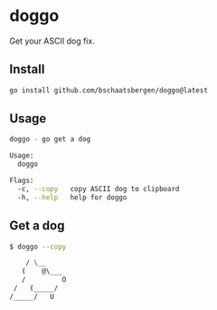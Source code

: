 # doggo

Get your ASCII dog fix.

## Install

```sh
go install github.com/bschaatsbergen/doggo@latest
```

## Usage

```sh
doggo - go get a dog

Usage:
  doggo

Flags:
  -c, --copy   copy ASCII dog to clipboard
  -h, --help   help for doggo
```

## Get a dog

```sh
$ doggo --copy

    / \__
   (    @\___
   /         O
 /   (_____/
/_____/   U
```
